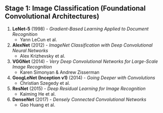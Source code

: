 ## **Stage 1: Image Classification (Foundational Convolutional Architectures)**
1. **LeNet-5** (1998) - *Gradient-Based Learning Applied to Document Recognition*  
   - Yann LeCun et al.
2. **AlexNet** (2012) - *ImageNet Classification with Deep Convolutional Neural Networks*  
   - Alex Krizhevsky et al.
3. **VGGNet** (2014) - *Very Deep Convolutional Networks for Large-Scale Image Recognition*  
   - Karen Simonyan & Andrew Zisserman
4. **GoogLeNet (Inception v1)** (2014) - *Going Deeper with Convolutions*  
   - Christian Szegedy et al.
5. **ResNet** (2015) - *Deep Residual Learning for Image Recognition*  
   - Kaiming He et al.
6. **DenseNet** (2017) - *Densely Connected Convolutional Networks*  
   - Gao Huang et al.